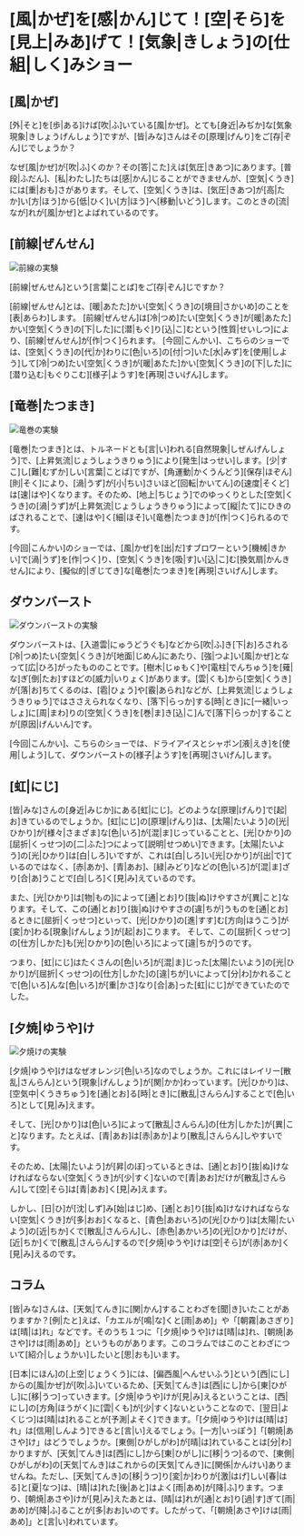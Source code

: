 # [風|かぜ]を[感|かん]じて！[空|そら]を[見上|みあ]げて！[気象|きしょう]の[仕組|しく]みショー

## [風|かぜ]

[外|そと]を[歩|ある]けば[吹|ふ]いている[風|かぜ]。とても[身近|みぢか]な[気象現象|きしょうげんしょう]ですが、[皆|みな]さんはその[原理|げんり]をご[存|ぞん]じでしょうか？

なぜ[風|かぜ]が[吹|ふ]くのか？その[答|こた]えは[気圧|きあつ]にあります。[普段|ふだん]、[私|わたし]たちは[感|かん]じることができませんが、[空気|くうき]には[重|おも]さがあります。そして、[空気|くうき]は、[気圧|きあつ]が[高|たか]い[方|ほう]から[低|ひく]い[方|ほう]へ[移動|いどう]します。このときの[流|なが]れが[風|かぜ]とよばれているのです。

## [前線|ぜんせん]

![前線の実験](/img/weather/weather_zensen.jpg)

[前線|ぜんせん]という[言葉|ことば]をご[存|ぞん]じですか？

[前線|ぜんせん]とは、[暖|あたた]かい[空気|くうき]の[境目|さかいめ]のことを[表|あらわ]します。
[前線|ぜんせん]は[冷|つめ]たい[空気|くうき]が[暖|あたた]かい[空気|くうき]の[下|した]に[潜|もぐ]り[込|こ]むという[性質|せいしつ]により、[前線|ぜんせん]が[作|つく]られます。
[今回|こんかい]、こちらのショーでは、[空気|くうき]の[代|か]わりに[色|いろ]の[付|つ]いた[水|みず]を[使用|しよう]して[冷|つめ]たい[空気|くうき]が[暖|あたた]かい[空気|くうき]の[下|した]に[潜り込む|もぐりこむ][様子|ようす]を[再現|さいげん]します。

## [竜巻|たつまき]

![竜巻の実験](/img/weather/weather_tatumaki.jpg)

[竜巻|たつまき]とは、トルネードとも[言|い]われる[自然現象|しぜんげんしょう]で、[上昇気流|じょうしょうきりゅう]により[発生|はっせい]します。[少|すこ]し[難|むずか]しい[言葉|ことば]ですが、[角運動|かくうんどう][保存|ほぞん][則|そく]により、[渦|うず]が[小|ちい]さいほど[回転|かいてん]の[速度|そくど]は[速|はや]くなります。そのため、[地上|ちじょう]でのゆっくりとした[空気|くうき]の[渦|うず]が[上昇気流|じょうしょうきりゅう]によって[縦|たて]にひきのばされることで、[速|はや]く[細|ほそ]い[竜巻|たつまき]が[作|つく]られるのです。

[今回|こんかい]のショーでは、[風|かぜ]を[出|だ]すブロワーという[機械|きかい]で[渦|うず]を[作|つく]り、[空気|くうき]を[吸|す]い[込|こ]む[換気扇|かんきせん]により、[擬似的|ぎじてき]な[竜巻|たつまき]を[再現|さいげん]します。

## ダウンバースト

![ダウンバーストの実験](/img/weather/weather_daunba-suto.jpg)

ダウンバーストは、[入道雲|にゅうどうぐも]などから[吹|ふ]き[下|お]ろされる[冷|つめ]たい[空気|くうき]が[地面|じめん]にあたり、[強|つよ]い[風|かぜ]となって[広|ひろ]がったもののことです。[樹木|じゅもく]や[電柱|でんちゅう]を[薙|な]ぎ[倒|たお]すほどの[威力|いりょく]があります。[雲|くも]から[空気|くうき]が[落|お]ちてくるのは、[雹|ひょう]や[霰|あられ]などが、[上昇気流|じょうしょうきりゅう]ではささえられなくなり、[落下|らっか]する[時|とき]に[一緒|いっしょ]に[周|まわ]りの[空気|くうき]を[巻|ま]き[込|こ]んで[落下|らっか]することが[原因|げんいん]です。

[今回|こんかい]、こちらのショーでは、ドライアイスとシャボン[液|えき]を[使用|しよう]して、ダウンバーストの[様子|ようす]を[再現|さいげん]します。

## [虹|にじ]

[皆|みな]さんの[身近|みじか]にある[虹|にじ]。どのような[原理|げんり]で[起|お]きているのでしょうか。[虹|にじ]の[原理|げんり]は、[太陽|たいよう]の[光|ひかり]が[様々|さまざま]な[色|いろ]が[混|ま]じっていることと、[光|ひかり]の[屈折|くっせつ]の[二|ふた]つによって[説明|せつめい]できます。[太陽|たいよう]の[光|ひかり]は[白|しろ]いですが、これは[白|しろ]い[光|ひかり]が[出|で]ているのではなく、[赤|あか]、[青|あお]、[緑|みどり]などの[色|いろ]が[混|ま]ざり[合|あ]うことで[白|しろ]く[見|み]えているのです。

また、[光|ひかり]は[物|もの]によって[通|とお]り[抜|ぬ]けやすさが[異|こと]なります。そして、この[通|とお]り[抜|ぬ]けやすさの[違|ちが]うものを[通|とお]るときに[屈折|くっせつ]といって、[光|ひかり]の[進|すす]む[方向|ほうこう]が[変|か]わる[現象|げんしょう]が[起|お]こります。
そして、この[屈折|くっせつ]の[仕方|しかた]も[光|ひかり]の[色|いろ]によって[違|ちが]うのです。

つまり、[虹|にじ]はたくさんの[色|いろ]が[混|ま]じった[太陽|たいよう]の[光|ひかり]が[屈折|くっせつ]の[仕方|しかた]の[違|ちが]いによって[分|わ]かれることで[色|いろ]んな[色|いろ]が[重|かさ]なり[合|あ]った[虹|にじ]ができていたのでした。

## [夕焼|ゆうや]け

![夕焼けの実験](/img/weather/weather_yuuyake.jpg)

[夕焼|ゆうや]けはなぜオレンジ[色|いろ]なのでしょうか。これにはレイリー[散乱|さんらん]という[現象|げんしょう]が[関|かか]わっています。[光|ひかり]は、[空気中|くうきちゅう]を[通|とお]る[時|とき]に[散乱|さんらん]することで[色|いろ]として[見|み]えます。

そして、[光|ひかり]は[色|いろ]によって[散乱|さんらん]の[仕方|しかた]が[異|こと]なります。たとえば、[青|あお]は[赤|あか]より[散乱|さんらん]しやすいです。

そのため、[太陽|たいよう]が[昇|のぼ]っているときは、[通|とお]り[抜|ぬ]けなければならない[空気|くうき]が[少|すく]ないので[青|あお]だけが[散乱|さんらん]して[空|そら]は[青|あお]く[見|み]えます。

しかし、[日|ひ]が[沈|しず]み[始|はじ]め、[通|とお]り[抜|ぬ]けなければならない[空気|くうき]が[多|おお]くなると、[青色|あおいろ]の[光|ひかり]は[太陽|たいよう]の[近|ちか]くで[散乱|さんらん]し、[赤色|あかいろ]の[光|ひかり]だけが、[近|ちか]くで[散乱|さんらん]するので[夕焼|ゆうや]けは[空|そら]が[赤|あか]く[見|み]えるのです。

## コラム

[皆|みな]さんは、[天気|てんき]に[関|かん]することわざを[聞|き]いたことがありますか？[例|たと]えば、「カエルが[鳴|な]くと[雨|あめ]」や「[朝霧|あさぎり]は[晴|は]れ」などです。そのうち１つに「[夕焼|ゆうや]けは[晴|は]れ、[朝焼|あさや]けは[雨|あめ]」というものがあります。このコラムではこのことわざについて[紹介|しょうかい]したいと[思|おも]います。

[日本|にほん]の[上空|じょうくう]には、[偏西風|へんせいふう]という[西|にし]からの[風|かぜ]が[吹|ふ]いているため、[天気|てんき]は[西|にし]から[東|ひがし]に[移|うつ]っていきます。[夕焼|ゆうや]けが[見|み]えるということは、[西|にし]の[方角|ほうがく]に[雲|くも]が[少|すく]ないということなので、[翌日|よくじつ]は[晴|は]れることが[予測|よそく]できます。「[夕焼|ゆうや]けは[晴|は]れ」は[信用|しんよう]できると[言|い]えるでしょう。[一方|いっぽう]「[朝焼|あさや]け」はどうでしょうか。[東側|ひがしがわ]が[晴|は]れていることは[分|わ]かりますが、[天気|てんき]は[西|にし]から[東|ひがし]に[移|うつ]るので、[東側|ひがしがわ]の[天気|てんき]はこれからの[天気|てんき]に[関係|かんけい]ありませんね。ただし、[天気|てんき]の[移|うつ]り[変|か]わりが[激|はげ]しい[春|はる]と[夏|なつ]は、[晴|は]れた[後|あと]はよく[雨|あめ]が[降|ふ]ります。つまり、[朝焼|あさや]けが[見|み]えたあとは、[晴|は]れが[通|とお]り[過|す]ぎて[雨|あめ]が[降|ふ]ることが[多|おお]いのです。したがって、「[朝焼|あさや]けは[雨|あめ]」と[言|い]われています。
